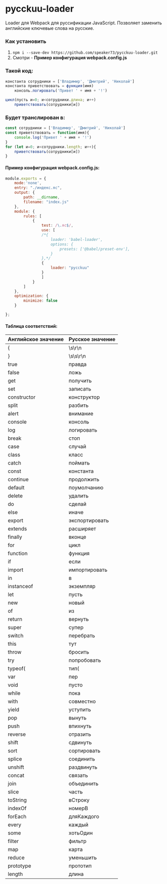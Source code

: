 # pycckuu-loader

Loader для Webpack для руссификации JavaScript. Позволяет заменить английские ключевые слова на русские.   
### Как установить
1. `npm i --save-dev https://github.com/speaker73/pycckuu-loader.git`
2. Смотри - **Пример конфигурация webpack.config.js**
### Такой код:
```javascript
константа сотрудники = ['Владимир', 'Дмитрий', 'Николай']
константа приветствовать = функция(имя) 
    консоль.логировать('Привет ' + имя + '!')  

цикл(пусть и=0; и<сотрудники.длина; и++) 
    приветствовать(сотрудники[и])  

```
### Будет транслирован в:
```javascript
const сотрудники = ['Владимир', 'Дмитрий', 'Николай']
const приветствовать = function(имя){
    console.log('Привет ' + имя + '!')
}
for (let и=0; и<сотрудники.length; и++){
    приветствовать(сотрудники[и])
}
```

#### Пример конфигурация webpack.config.js:
```javascript
module.exports = {
    mode:'none',
    entry: "./индекс.яс",
    output: {
        path: __dirname,
        filename: "index.js"
    },
    module: {
        rules: [
            {
                test: /\.яс$/,
                use: [
                /*{
                    loader: 'babel-loader',
                    options: {
                        presets: ['@babel/preset-env'],
                    }
                },*/
                {
                    loader: "pycckuu"
                }
                ]
            }
        ]
    },
    optimization: {
        minimize: false
    }

};
```

#### Таблица соответствий:   

Английское значение | Русское значение
------------ | -------------
{ | \s\r\n
} | \s\s\r\n
true | правда
false | ложь
get | получить
set | записать
constructor | конструктор
split | разбить
alert | внимание
console | консоль
log | логировать
break | стоп
case | случай
class | класс
catch | поймать
const | константа
continue | продолжить
default | поумолчанию
delete | удалить
do | сделай
else | иначе
export | экспортировать
extends | расширяет
finally | вконце
for | цикл
function | функция
if | если
import | импортировать
 in  |  в 
instanceof | экземпляр
let | пусть
new | новый
 of  |  из 
return | вернуть
super | супер
switch | перебрать
this | тут
throw | бросить
try | попробовать
typeof( | тип(
var  | пер 
void | пусто
while | пока
with | совместно
yield | уступить
pop | вынуть
push | впихнуть
reverse | отразить
shift | сдвинуть
sort | сортировать
splice | соединить
unshift | раздвинуть
concat | связать
join | объединить 
slice | часть
toString | вСтроку
indexOf | номерВ
forEach | дляКаждого
every | каждый
some | хотьОдин
filter | фильтр
map | карта
reduce | уменьшить
prototype | прототип
length   | длина


